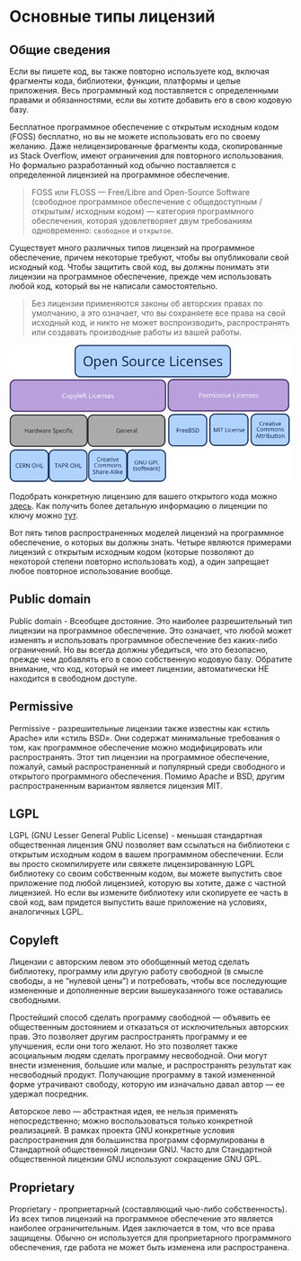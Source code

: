 # Основные типы лицензий

## Общие сведения

Если вы пишете код, вы также повторно используете код, включая фрагменты кода, библиотеки, функции, платформы и целые приложения. Весь программный код поставляется с определенными правами и обязанностями, если вы хотите добавить его в свою кодовую базу.

Бесплатное программное обеспечение с открытым исходным кодом (FOSS) бесплатно, но вы не можете использовать его по своему желанию. Даже нелицензированные фрагменты кода, скопированные из Stack Overflow, имеют ограничения для повторного использования. Но формально разработанный код обычно поставляется с определенной лицензией на программное обеспечение.

> FOSS или FLOSS — Free/Libre and Open-Source Software (свободное программное обеспечение с общедоступным /открытым/ исходным кодом) — категория программного обеспечения, которая удовлетворяет двум требованиям одновременно: `свободное` и `открытое`.

Существует много различных типов лицензий на программное обеспечение, причем некоторые требуют, чтобы вы опубликовали свой исходный код. Чтобы защитить свой код, вы должны понимать эти лицензии на программное обеспечение, прежде чем использовать любой код, который вы не написали самостоятельно.

> Без лицензии применяются законы об авторских правах по умолчанию, а это означает, что вы сохраняете все права на свой исходный код, и никто не может воспроизводить, распространять или создавать производные работы из вашей работы.

![Лицензии](img/licenses.png)

Подобрать конкретную лицензию для вашего открытого кода можно [здесь](https://choosealicense.com/).
Как получить более детальную информацию о лиценции по ключу можно [тут](https://help.github.com/en/github/creating-cloning-and-archiving-repositories/licensing-a-repository).

Вот пять типов распространенных моделей лицензий на программное обеспечение, о которых вы должны знать. Четыре являются примерами лицензий с открытым исходным кодом (которые позволяют до некоторой степени повторно использовать код), а один запрещает любое повторное использование вообще.

## Public domain

Public domain - Всеобщее достояние. Это наиболее разрешительный тип лицензии на программное обеспечение. Это означает, что любой может изменять и использовать программное обеспечение без каких-либо ограничений. Но вы всегда должны убедиться, что это безопасно, прежде чем добавлять его в свою собственную кодовую базу. Обратите внимание, что код, который не имеет лицензии, автоматически НЕ находится в свободном доступе.

## Permissive

Permissive - разрешительные лицензии также известны как «стиль Apache» или «стиль BSD». Они содержат минимальные требования о том, как программное обеспечение можно модифицировать или распространять. Этот тип лицензии на программное обеспечение, пожалуй, самый распространенный и популярный среди свободного и открытого программного обеспечения. Помимо Apache и BSD, другим распространенным вариантом является лицензия MIT.

## LGPL

LGPL (GNU Lesser General Public License) - меньшая стандартная общественная лицензия GNU позволяет вам ссылаться на библиотеки с открытым исходным кодом в вашем программном обеспечении. Если вы просто скомпилируете или свяжете лицензированную LGPL библиотеку со своим собственным кодом, вы можете выпустить свое приложение под любой лицензией, которую вы хотите, даже с частной лицензией. Но если вы измените библиотеку или скопируете ее часть в свой код, вам придется выпустить ваше приложение на условиях, аналогичных LGPL.

## Copyleft

Лицензии с авторским левом это обобщенный метод сделать библиотеку, программу или другую работу свободной (в смысле свободы, а не “нулевой цены”) и потребовать, чтобы все последующие измененные и дополненные версии вышеуказанного тоже оставались свободными.

Простейший способ сделать программу свободной — объявить ее общественным достоянием и отказаться от исключительных авторских прав. Это позволяет другим распространять программу и ее улучшения, если они того желают. Но это позволяет также асоциальным людям сделать программу несвободной. Они могут внести изменения, большие или малые, и распространять результат как несвободный продукт. Получающие программу в такой измененной форме утрачивают свободу, которую им изначально давал автор — ее удержал посредник.

Авторское лево — абстрактная идея, ее нельзя применять непосредственно; можно воспользоваться только конкретной реализацией. В рамках проекта GNU конкретные условия распространения для большинства программ сформулированы в Стандартной общественной лицензии GNU. Часто для Стандартной общественной лицензии GNU используют сокращение GNU GPL.

## Proprietary

Proprietary - проприетарный (составляющий чью-либо собственность). Из всех типов лицензий на программное обеспечение это является наиболее ограничительным. Идея заключается в том, что все права защищены. Обычно он используется для проприетарного программного обеспечения, где работа не может быть изменена или распространена.
